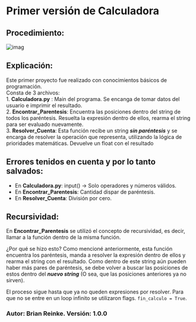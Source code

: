 # Primer versión de Calculadora
## Procedimiento:
![imag](https://user-images.githubusercontent.com/28718644/49244619-fbf98580-f3ee-11e8-9657-9a8d7c1c0225.jpg)<br />
## Explicación:
Este primer proyecto fue realizado con conocimientos básicos de programación.<br />
Consta de 3 archivos:<br />
                      1. **Calculadora.py** : Main del programa. Se encanga de tomar datos del usuario e imprimir el resultado.<br />
                      2. **Encontrar_Parentesis**: Encuentra las posiciones dentro del string de todos los paréntesis. Resuelta la expresión 
                                          dentro de ellos, rearma el string para ser evaluado nuevamente.<br />
                      3. **Resolver_Cuenta**: Esta función recibe un string ***sin paréntesis*** y se encarga de resolver la operación que 
                                              representa, utilizando la lógica de prioridades matemáticas. Devuelve un float con el resultado<br />

## Errores tenidos en cuenta y por lo tanto salvados:

- En **Calculadora.py**: input() -> Solo operadores y números válidos.
- En **Encontrar_Parentesis**: Cantidad dispar de paréntesis.
- En **Resolver_Cuenta**: División por cero.

## Recursividad:

En **Encontrar_Parentesis** se utilizó el concepto de recursividad, es decir, llamar a la función dentro de la misma función. 

¿Por qué se hizo esto? Como mencioné anteriormente, esta función encuentra los paréntesis, manda a resolver la expresión dentro de ellos
y rearma el string con el resultado. Como dentro de este string aún pueden haber más pares de paréntesis, se debe volver a buscar
las posiciones de estos dentro del ***nuevo string*** (O sea, que las posiciones anteriores ya no sirven).

El proceso sigue hasta que ya no queden expresiones por resolver. Para que no se entre en un loop infinito se utilizaron flags. 
`fin_calculo = True`.


### Autor: Brian Reinke.  Versión: 1.0.0
